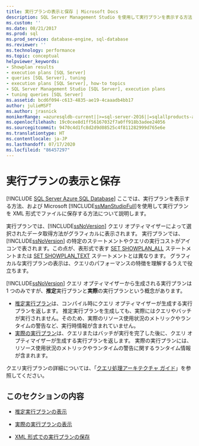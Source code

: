 ```yaml
---
title: 実行プランの表示と保存 | Microsoft Docs
description: SQL Server Management Studio を使用して実行プランを表示する方法と XML 形式でファイルに実行プランを保存する方法について説明します。
ms.custom: ''
ms.date: 08/21/2017
ms.prod: sql
ms.prod_service: database-engine, sql-database
ms.reviewer: ''
ms.technology: performance
ms.topic: conceptual
helpviewer_keywords:
- Showplan results
- execution plans [SQL Server]
- queries [SQL Server], tuning
- execution plans [SQL Server], how-to topics
- SQL Server Management Studio [SQL Server], execution plans
- tuning queries [SQL Server]
ms.assetid: bcd6f094-c613-4835-ae19-4caaadb4bb17
author: julieMSFT
ms.author: jrasnick
monikerRange: =azuresqldb-current||>=sql-server-2016||=sqlallproducts-allversions||>=sql-server-linux-2017||=azuresqldb-mi-current
ms.openlocfilehash: 19c0cee8d1ff56167032f7a0ff918b3adee24056
ms.sourcegitcommit: 9470c4d1fc8d2d9d08525c4f811282999d765e6e
ms.translationtype: HT
ms.contentlocale: ja-JP
ms.lasthandoff: 07/17/2020
ms.locfileid: "86457297"
---
```

# <a name="display-and-save-execution-plans"></a>実行プランの表示と保存
[!INCLUDE [SQL Server Azure SQL Database](../../includes/applies-to-version/sql-asdb.md)]
ここでは、実行プランを表示する方法、および Microsoft [!INCLUDE[ssManStudioFull](../../includes/ssmanstudiofull-md.md)]を使用して実行プランを XML 形式でファイルに保存する方法について説明します。  
  
実行プランでは、[!INCLUDE[ssNoVersion](../../includes/ssnoversion-md.md)] クエリ オプティマイザーによって選択されたデータ取得方法がグラフィカルに表示されます。 実行プランでは、[!INCLUDE[ssNoVersion](../../includes/ssnoversion-md.md)] の特定のステートメントやクエリの実行コストがアイコンで表されます。この点が、表形式で表す [SET SHOWPLAN_ALL](../../t-sql/statements/set-showplan-all-transact-sql.md) ステートメントまたは [SET SHOWPLAN_TEXT](../../t-sql/statements/set-showplan-text-transact-sql.md) ステートメントとは異なります。 グラフィカルな実行プランの表示は、クエリのパフォーマンスの特徴を理解するうえで役立ちます。  

[!INCLUDE[ssNoVersion](../../includes/ssnoversion-md.md)] クエリ オプティマイザーから生成される実行プランは 1 つのみですが、**推定**実行プランと**実際**の実行プランという概念があります。
-  [推定実行プラン](../../relational-databases/performance/display-the-estimated-execution-plan.md)は、コンパイル時にクエリ オプティマイザーが生成する実行プランを返します。 推定実行プランを生成しても、実際にはクエリやバッチが実行されません。そのため、実際のリソース使用状況のメトリックやランタイムの警告など、実行時情報が含まれていません。 
-  [実際の実行プラン](../../relational-databases/performance/display-an-actual-execution-plan.md)は、クエリまたはバッチが実行を完了した後に、クエリ オプティマイザーが生成する実行プランを返します。 実際の実行プランには、リソース使用状況のメトリックやランタイムの警告に関するランタイム情報が含まれます。  

クエリ実行プランの詳細については、「[クエリ処理アーキテクチャ ガイド](../../relational-databases/query-processing-architecture-guide.md)」を参照してください。
  
## <a name="in-this-section"></a>このセクションの内容  
  
-   [推定実行プランの表示](../../relational-databases/performance/display-the-estimated-execution-plan.md)  
  
-   [実際の実行プランの表示](../../relational-databases/performance/display-an-actual-execution-plan.md)  
  
-   [XML 形式での実行プランの保存](../../relational-databases/performance/save-an-execution-plan-in-xml-format.md)  
  
  
